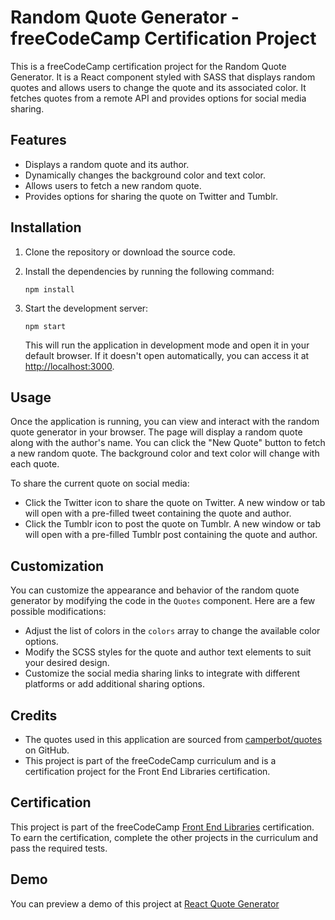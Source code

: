 # Random Quote Generator - freeCodeCamp Certification Project

This is a freeCodeCamp certification project for the Random Quote Generator. It is a React component styled with SASS that displays random quotes and allows users to change the quote and its associated color. It fetches quotes from a remote API and provides options for social media sharing.

## Features

- Displays a random quote and its author.
- Dynamically changes the background color and text color.
- Allows users to fetch a new random quote.
- Provides options for sharing the quote on Twitter and Tumblr.

## Installation

1. Clone the repository or download the source code.

2. Install the dependencies by running the following command:

   ```shell
   npm install
   ```

3. Start the development server:

   ```shell
   npm start
   ```

   This will run the application in development mode and open it in your default browser. If it doesn't open automatically, you can access it at [http://localhost:3000](http://localhost:3000).

## Usage

Once the application is running, you can view and interact with the random quote generator in your browser. The page will display a random quote along with the author's name. You can click the "New Quote" button to fetch a new random quote. The background color and text color will change with each quote.

To share the current quote on social media:

- Click the Twitter icon to share the quote on Twitter. A new window or tab will open with a pre-filled tweet containing the quote and author.
- Click the Tumblr icon to post the quote on Tumblr. A new window or tab will open with a pre-filled Tumblr post containing the quote and author.

## Customization

You can customize the appearance and behavior of the random quote generator by modifying the code in the `Quotes` component. Here are a few possible modifications:

- Adjust the list of colors in the `colors` array to change the available color options.
- Modify the SCSS styles for the quote and author text elements to suit your desired design.
- Customize the social media sharing links to integrate with different platforms or add additional sharing options.

## Credits

- The quotes used in this application are sourced from [camperbot/quotes](https://gist.github.com/camperbot/5a022b72e96c4c9585c32bf6a75f62d9) on GitHub.
- This project is part of the freeCodeCamp curriculum and is a certification project for the Front End Libraries certification.

## Certification

This project is part of the freeCodeCamp [Front End Libraries](https://www.freecodecamp.org/learn/front-end-libraries) certification. To earn the certification, complete the other projects in the curriculum and pass the required tests.

## Demo

You can preview a demo of this project at [React Quote Generator](https://major101x.github.io/quote-generator-react.github.io/)
